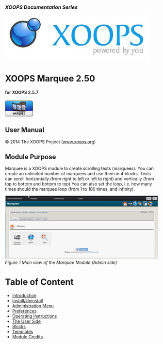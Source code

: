 ### _XOOPS Documentation Series_
![logoXoops.jpg](assets/logoXoops.jpg)

# XOOPS Marquee 2.50
#### for XOOPS 2.5.7
  
![logoModule.png](assets/logoModule.png)
         
## User Manual
  
© 2014 The XOOPS Project (www.xoops.org)    
  
## Module Purpose 
Marquee is a XOOPS module to create scrolling texts (marquees). You can create an unlimited number of marquees and use them in 4 blocks. Texts can scroll horizontally (from right to left or left to right) and vertically (from top to bottom and bottom to top)
You can also set the loop, i.e. how many times should the marquee loop (from 1 to 100 times, and infinity).

![image007.png](assets/image007.png)
_Figure 1 Main view of the Marquee Module (Admin side)_
  
# Table of Content

* [Introduction](README.md)
* [Install/Uninstall](book/1install.md)
* [Administration Menu](book/2administration.md)
* [Preferences](book/3preferences.md)
* [Operating Instructions](book/4operations.md)
* [The User Side](book/5userside.md)
* [Blocks](book/6blocks.md)
* [Templates](book/7templates.md)
* [Module Credits](book/9credits.md)

